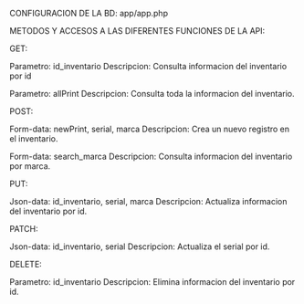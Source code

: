 CONFIGURACION DE LA BD:
app/app.php

METODOS Y ACCESOS A LAS DIFERENTES FUNCIONES DE LA API:

GET:

Parametro: id_inventario 
Descripcion: Consulta informacion del inventario por id

Parametro: allPrint 
Descripcion: Consulta toda la informacion del inventario.

POST:

Form-data: newPrint, serial, marca 
Descripcion: Crea un nuevo registro en el inventario.

Form-data: search_marca 
Descripcion: Consulta informacion del inventario por marca.

PUT:

Json-data: id_inventario, serial, marca 
Descripcion: Actualiza informacion del inventario por id.     

PATCH:

Json-data: id_inventario, serial 
Descripcion: Actualiza el serial por id.  

DELETE:

Parametro: id_inventario 
Descripcion: Elimina informacion del inventario por id.

